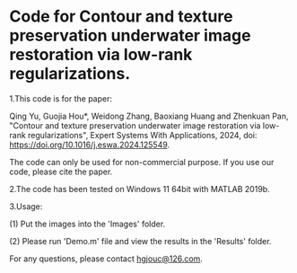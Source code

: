 # Code for Contour and texture preservation underwater image restoration via low-rank regularizations.

1.This code is for the paper:

  Qing Yu, Guojia Hou*, Weidong Zhang, Baoxiang Huang and Zhenkuan Pan, "Contour and texture preservation underwater image restoration via low-rank regularizations", Expert Systems With Applications, 2024, doi:   https://doi.org/10.1016/j.eswa.2024.125549.

  The code can only be used for non-commercial purpose. If you use our code, please cite the paper.

2.The code has been tested on Windows 11 64bit with MATLAB 2019b.

3.Usage:

  (1) Put the images into the 'Images' folder.

  (2) Please run 'Demo.m' file and view the results in the 'Results' folder.

  For any questions, please contact hgjouc@126.com.
